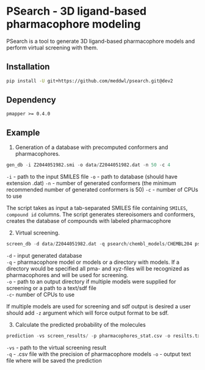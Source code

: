 # PSearch - 3D ligand-based pharmacophore modeling

PSearch is a tool to generate 3D ligand-based pharmacophore models and perform virtual screening with them.

## Installation

```bash
pip install -U git+https://github.com/meddwl/psearch.git@dev2
```

## Dependency

`pmapper >= 0.4.0`

## Example

1. Generation of a database with precomputed conformers and pharmacophores.

```python
gen_db -i Z2044051982.smi -o data/Z2044051982.dat -n 50 -c 4
```
`-i` - path to the input SMILES file
`-o` - path to database (should have extension .dat) 
`-n` - number of generated conformers (the minimum recommended number of generated conformers is 50)
`-c` - number of CPUs to use  

The script takes as input a tab-separated SMILES file containing `SMILES`, `compound id` columns. 
The script generates stereoisomers and conformers, creates the database of compounds with labeled pharmacophore

2. Virtual screening.
  
```python
screen_db -d data/Z2044051982.dat -q psearch/chembl_models/CHEMBL204 psearch/chembl_models/CHEMBL205 psearch/chembl_models/CHEMBL3975 -o screen_results/ -c 4
```
`-d` - input generated database  
`-q` - pharmacophore model or models or a directory with models. If a directory would be specified all pma- and xyz-files will be recognized as pharmacophores and will be used for screening.  
`-o` - path to an output directory if multiple models were supplied for screening or a path to a text/sdf file    
`-c`- number of CPUs to use

If multiple models are used for screening and sdf output is desired a user should add `-z` argument which will force output format to be sdf.

3. Calculate the predicted probability of the molecules

```python
prediction -vs screen_results/ -p pharmacophores_stat.csv -o resilts.txt
```
`-vs` - path to the virtual screening result  
`-q` - .csv file with the precision of pharmacophore models
`-o` - output text file where will be saved the prediction
